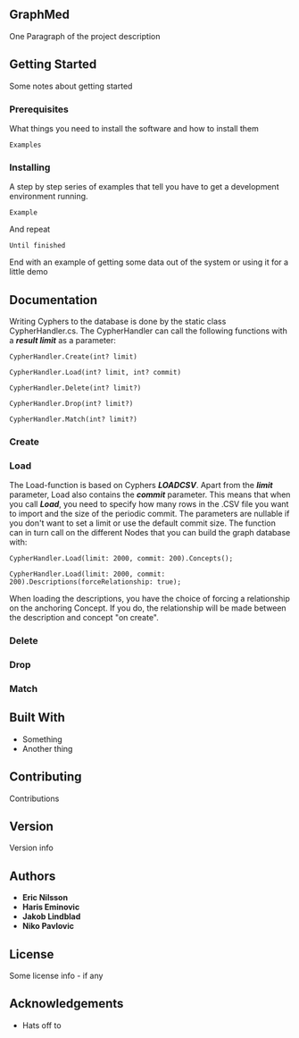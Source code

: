 ## GraphMed

One Paragraph of the project description

## Getting Started

Some notes about getting started

### Prerequisites

What things you need to install the software and how to install them

```
Examples
```

### Installing

A step by step series of examples that tell you have to get a development environment running. 
```
Example
``` 
And repeat
```
Until finished
```
End with an example of getting some data out of the system or using it for a little demo

## Documentation

Writing Cyphers to the database is done by the static class CypherHandler.cs. 
The CypherHandler can call the following functions with a ***result limit*** as a parameter: 
```
CypherHandler.Create(int? limit)
```
```
CypherHandler.Load(int? limit, int? commit)
```
```
CypherHandler.Delete(int? limit?)
```
```
CypherHandler.Drop(int? limit?)
```
```
CypherHandler.Match(int? limit?)
```
### Create

### Load
The Load-function is based on Cyphers ***LOADCSV***. Apart from the ***limit*** parameter, Load also contains the ***commit*** parameter. This means that when you call ***Load***, you need to specify how many rows in the .CSV file you want to import and the size of the periodic commit. The parameters are nullable if you don't want to set a limit or use the default commit size.
The function can in turn call on the different Nodes that you can build the graph database with: 
```
CypherHandler.Load(limit: 2000, commit: 200).Concepts(); 
```
```
CypherHandler.Load(limit: 2000, commit: 200).Descriptions(forceRelationship: true); 
```
When loading the descriptions, you have the choice of forcing a relationship on the anchoring Concept. If you do, the relationship will be made between the description and concept "on create". 
### Delete

### Drop

### Match

## Built With

* Something
* Another thing

## Contributing 

Contributions

## Version

Version info

## Authors

* **Eric Nilsson** 
* **Haris Eminovic**
* **Jakob Lindblad**
* **Niko Pavlovic**

## License

Some license info - if any

## Acknowledgements

* Hats off to 
